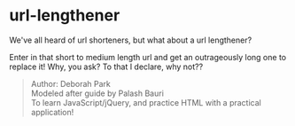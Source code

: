 # url-lengthener
We've all heard of url shorteners, but what about a url lengthener?

Enter in that short to medium length url and get an outrageously long one to replace it!
Why, you ask?
To that I declare, why not??

> Author: Deborah Park<br />
> Modeled after guide by Palash Bauri<br />
> To learn JavaScript/jQuery, and practice HTML with a practical application!
